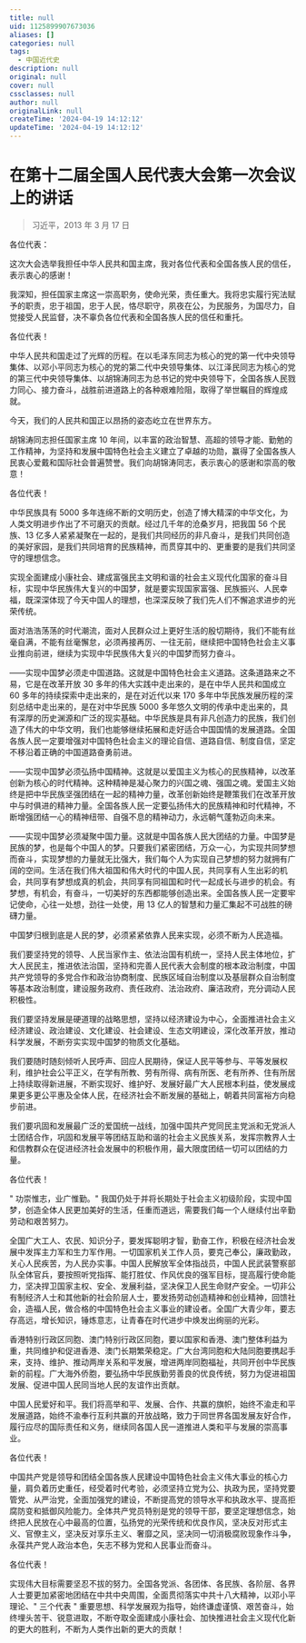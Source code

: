 ```yaml
---
title: null
uid: 1125899907673036
aliases: []
categories: null
tags:
  - 中国近代史
description: null
original: null
cover: null
cssclasses: null
author: null
originalLink: null
createTime: '2024-04-19 14:12:12'
updateTime: '2024-04-19 14:12:12'
---
```


# 在第十二届全国人民代表大会第一次会议上的讲话

> 习近平，2013 年 3 月 17 日

各位代表：

这次大会选举我担任中华人民共和国主席，我对各位代表和全国各族人民的信任，表示衷心的感谢！

我深知，担任国家主席这一崇高职务，使命光荣，责任重大。我将忠实履行宪法赋予的职责，忠于祖国，忠于人民，恪尽职守，夙夜在公，为民服务，为国尽力，自觉接受人民监督，决不辜负各位代表和全国各族人民的信任和重托。

各位代表！

中华人民共和国走过了光辉的历程。在以毛泽东同志为核心的党的第一代中央领导集体、以邓小平同志为核心的党的第二代中央领导集体、以江泽民同志为核心的党的第三代中央领导集体、以胡锦涛同志为总书记的党中央领导下，全国各族人民戮力同心、接力奋斗，战胜前进道路上的各种艰难险阻，取得了举世瞩目的辉煌成就。

今天，我们的人民共和国正以昂扬的姿态屹立在世界东方。

胡锦涛同志担任国家主席 10 年间，以丰富的政治智慧、高超的领导才能、勤勉的工作精神，为坚持和发展中国特色社会主义建立了卓越的功勋，赢得了全国各族人民衷心爱戴和国际社会普遍赞誉。我们向胡锦涛同志，表示衷心的感谢和崇高的敬意！

各位代表！

中华民族具有 5000 多年连绵不断的文明历史，创造了博大精深的中华文化，为人类文明进步作出了不可磨灭的贡献。经过几千年的沧桑岁月，把我国 56 个民族、13 亿多人紧紧凝聚在一起的，是我们共同经历的非凡奋斗，是我们共同创造的美好家园，是我们共同培育的民族精神，而贯穿其中的、更重要的是我们共同坚守的理想信念。

实现全面建成小康社会、建成富强民主文明和谐的社会主义现代化国家的奋斗目标，实现中华民族伟大复兴的中国梦，就是要实现国家富强、民族振兴、人民幸福，既深深体现了今天中国人的理想，也深深反映了我们先人们不懈追求进步的光荣传统。

   面对浩浩荡荡的时代潮流，面对人民群众过上更好生活的殷切期待，我们不能有丝毫自满，不能有丝毫懈怠，必须再接再厉、一往无前，继续把中国特色社会主义事业推向前进，继续为实现中华民族伟大复兴的中国梦而努力奋斗。

——实现中国梦必须走中国道路。这就是中国特色社会主义道路。这条道路来之不易，它是在改革开放 30 多年的伟大实践中走出来的，是在中华人民共和国成立 60 多年的持续探索中走出来的，是在对近代以来 170 多年中华民族发展历程的深刻总结中走出来的，是在对中华民族 5000 多年悠久文明的传承中走出来的，具有深厚的历史渊源和广泛的现实基础。中华民族是具有非凡创造力的民族，我们创造了伟大的中华文明，我们也能够继续拓展和走好适合中国国情的发展道路。全国各族人民一定要增强对中国特色社会主义的理论自信、道路自信、制度自信，坚定不移沿着正确的中国道路奋勇前进。

——实现中国梦必须弘扬中国精神。这就是以爱国主义为核心的民族精神，以改革创新为核心的时代精神。这种精神是凝心聚力的兴国之魂、强国之魂。爱国主义始终是把中华民族坚强团结在一起的精神力量，改革创新始终是鞭策我们在改革开放中与时俱进的精神力量。全国各族人民一定要弘扬伟大的民族精神和时代精神，不断增强团结一心的精神纽带、自强不息的精神动力，永远朝气蓬勃迈向未来。

——实现中国梦必须凝聚中国力量。这就是中国各族人民大团结的力量。中国梦是民族的梦，也是每个中国人的梦。只要我们紧密团结，万众一心，为实现共同梦想而奋斗，实现梦想的力量就无比强大，我们每个人为实现自己梦想的努力就拥有广阔的空间。生活在我们伟大祖国和伟大时代的中国人民，共同享有人生出彩的机会，共同享有梦想成真的机会，共同享有同祖国和时代一起成长与进步的机会。有梦想，有机会，有奋斗，一切美好的东西都能够创造出来。全国各族人民一定要牢记使命，心往一处想，劲往一处使，用 13 亿人的智慧和力量汇集起不可战胜的磅礴力量。

   中国梦归根到底是人民的梦，必须紧紧依靠人民来实现，必须不断为人民造福。

   我们要坚持党的领导、人民当家作主、依法治国有机统一，坚持人民主体地位，扩大人民民主，推进依法治国，坚持和完善人民代表大会制度的根本政治制度，中国共产党领导的多党合作和政治协商制度、民族区域自治制度以及基层群众自治制度等基本政治制度，建设服务政府、责任政府、法治政府、廉洁政府，充分调动人民积极性。

   我们要坚持发展是硬道理的战略思想，坚持以经济建设为中心，全面推进社会主义经济建设、政治建设、文化建设、社会建设、生态文明建设，深化改革开放，推动科学发展，不断夯实实现中国梦的物质文化基础。

   我们要随时随刻倾听人民呼声、回应人民期待，保证人民平等参与、平等发展权利，维护社会公平正义，在学有所教、劳有所得、病有所医、老有所养、住有所居上持续取得新进展，不断实现好、维护好、发展好最广大人民根本利益，使发展成果更多更公平惠及全体人民，在经济社会不断发展的基础上，朝着共同富裕方向稳步前进。

   我们要巩固和发展最广泛的爱国统一战线，加强中国共产党同民主党派和无党派人士团结合作，巩固和发展平等团结互助和谐的社会主义民族关系，发挥宗教界人士和信教群众在促进经济社会发展中的积极作用，最大限度团结一切可以团结的力量。

  各位代表！

   " 功崇惟志，业广惟勤。" 我国仍处于并将长期处于社会主义初级阶段，实现中国梦，创造全体人民更加美好的生活，任重而道远，需要我们每一个人继续付出辛勤劳动和艰苦努力。

   全国广大工人、农民、知识分子，要发挥聪明才智，勤奋工作，积极在经济社会发展中发挥主力军和生力军作用。一切国家机关工作人员，要克己奉公，廉政勤政，关心人民疾苦，为人民办实事。中国人民解放军全体指战员，中国人民武装警察部队全体官兵，要按照听党指挥、能打胜仗、作风优良的强军目标，提高履行使命能力，坚决捍卫国家主权、安全、发展利益，坚决保卫人民生命财产安全。一切非公有制经济人士和其他新的社会阶层人士，要发扬劳动创造精神和创业精神，回馈社会，造福人民，做合格的中国特色社会主义事业的建设者。全国广大青少年，要志存高远，增长知识，锤炼意志，让青春在时代进步中焕发出绚丽的光彩。

   香港特别行政区同胞、澳门特别行政区同胞，要以国家和香港、澳门整体利益为重，共同维护和促进香港、澳门长期繁荣稳定。广大台湾同胞和大陆同胞要携起手来，支持、维护、推动两岸关系和平发展，增进两岸同胞福祉，共同开创中华民族新的前程。广大海外侨胞，要弘扬中华民族勤劳善良的优良传统，努力为促进祖国发展、促进中国人民同当地人民的友谊作出贡献。

   中国人民爱好和平。我们将高举和平、发展、合作、共赢的旗帜，始终不渝走和平发展道路，始终不渝奉行互利共赢的开放战略，致力于同世界各国发展友好合作，履行应尽的国际责任和义务，继续同各国人民一道推进人类和平与发展的崇高事业。

   各位代表！

   中国共产党是领导和团结全国各族人民建设中国特色社会主义伟大事业的核心力量，肩负着历史重任，经受着时代考验，必须坚持立党为公、执政为民，坚持党要管党、从严治党，全面加强党的建设，不断提高党的领导水平和执政水平、提高拒腐防变和抵御风险能力。全体共产党员特别是党的领导干部，要坚定理想信念，始终把人民放在心中最高的位置，弘扬党的光荣传统和优良作风，坚决反对形式主义、官僚主义，坚决反对享乐主义、奢靡之风，坚决同一切消极腐败现象作斗争，永葆共产党人政治本色，矢志不移为党和人民事业而奋斗。

   各位代表！

   实现伟大目标需要坚忍不拔的努力。全国各党派、各团体、各民族、各阶层、各界人士要更加紧密地团结在中共中央周围，全面贯彻落实中共十八大精神，以邓小平理论、" 三个代表 " 重要思想、科学发展观为指导，始终谦虚谨慎、艰苦奋斗，始终埋头苦干、锐意进取，不断夺取全面建成小康社会、加快推进社会主义现代化新的更大的胜利，不断为人类作出新的更大的贡献！
